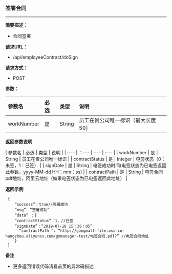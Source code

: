 ### 签署合同

---

**简要描述：**

* 合同签署

**请求URL：**

* /api/employeeContract/doSign

**请求方式：**

* POST

**参数：**

| 参数名 | 必选 | 类型 | 说明 |
| :--- | :--- | :--- | :--- |
| workNumber | 是 | String | 员工在贵公司唯一标识（最大长度50） |

**返回参数说明**

| 参数名 | 必选 | 类型 | 说明 |
| :--- | ：--- | :--- | :--- |
| workNumber | 是 | String | 员工在贵公司唯一标识 |
| contractStatus | 是 | Integer | 电签状态（0：未签，1：已签） |
| signDate | 是 | String | 电签成功时间(电签状态为已电签返回此参数，yyyy-MM-dd HH：mm：ss) |
| contractPath | 是 | String | 电签合同pdf地址，阿里云地址（如果电签状态为已电签返回此地址） |


**返回示例**

```
 {
    “success”：true//签署成功
    “msg”：“签署成功”  
    “data” ：{
    “contractStatus”：1，//已签
    “signDate”：“2019-07-18 15：36：05”
      “contractPath ”: “http://gongmall-file.oss-cn-hangzhou.aliyuncs.com/gmmanager-test/电签合同.pdf?” //电签合同地址 
    }
 }
```

**备注**

* 更多返回错误代码请看首页的异常码描述



